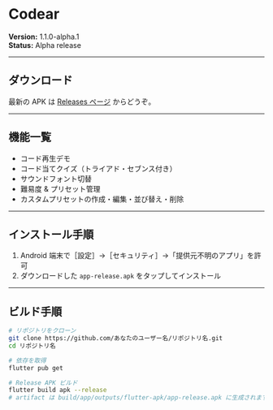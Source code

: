 # Codear

**Version:** 1.1.0-alpha.1  
**Status:** Alpha release

---

## ダウンロード

最新の APK は [Releases ページ](https://github.com/ozwshn/codear/releases) からどうぞ。

---

## 機能一覧

- コード再生デモ  
- コード当てクイズ（トライアド・セブンス付き）  
- サウンドフォント切替  
- 難易度 & プリセット管理  
- カスタムプリセットの作成・編集・並び替え・削除  

---

## インストール手順

1. Android 端末で［設定］→［セキュリティ］→「提供元不明のアプリ」を許可  
2. ダウンロードした `app-release.apk` をタップしてインストール  

---

## ビルド手順

```bash
# リポジトリをクローン
git clone https://github.com/あなたのユーザー名/リポジトリ名.git
cd リポジトリ名

# 依存を取得
flutter pub get

# Release APK ビルド
flutter build apk --release
# artifact は build/app/outputs/flutter-apk/app-release.apk に生成されます
